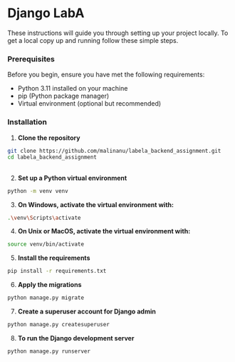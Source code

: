 # Django LabA

These instructions will guide you through setting up your project locally. To get a local copy up and running follow these simple steps.

### Prerequisites

Before you begin, ensure you have met the following requirements:
- Python 3.11 installed on your machine
- pip (Python package manager)
- Virtual environment (optional but recommended)

### Installation

1. **Clone the repository**

```bash
git clone https://github.com/malinanu/labela_backend_assignment.git
cd labela_backend_assignment
```
##
2.  **Set up a Python virtual environment** 
```bash
python -m venv venv
```

3.  **On Windows, activate the virtual environment with:**
```bash
.\venv\Scripts\activate
```

4.  **On Unix or MacOS, activate the virtual environment with:**

```bash
source venv/bin/activate
```


5.  **Install the requirements**
```bash
pip install -r requirements.txt
```
6.  **Apply the migrations**
```bash
python manage.py migrate
```

7.  **Create a superuser account for Django admin**

```bash
python manage.py createsuperuser
```
8.  **To run the Django development server**
```bash
python manage.py runserver
````






